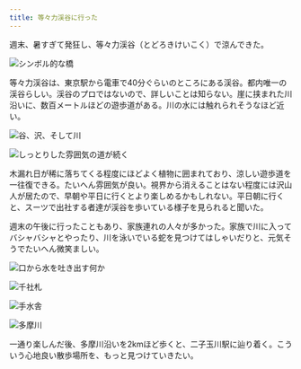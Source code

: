 ```yaml
---
title: 等々力渓谷に行った
---
```

週末、暑すぎて発狂し、等々力渓谷（とどろきけいこく）で涼んできた。

![](https://lh3.googleusercontent.com/5z6lHwZy5hqiYOOZp9CYLH18CcgHNhwR5qzOKJoT0XH01ByCto_ZTq-oaIS3n0iMO2jCyZJ1weokUiNjxdSigJEsLWLwJxjd41E-bG1-cHQ8Pm-hBB-3dkyy7ub3taMntbTKjWg8mvGTujvCeIn4gzeo23iqFhxJcGTFWHn_naXeakOTGFxR0v0GeDsJvg "シンボル的な橋")

等々力渓谷は、東京駅から電車で40分ぐらいのところにある渓谷。都内唯一の渓谷らしい。渓谷のプロではないので、詳しいことは知らない。崖に挟まれた川沿いに、数百メートルほどの遊歩道がある。川の水には触れられそうなほど近い。

![](https://lh5.googleusercontent.com/VOabwqeIFngpZBDoFV9XeaIuN143qp7Xd04gI3EWZm94OnYrpYlX1KdkAkg5LF97_C0D7C2HELZ5H-0dEjvjB0OKQSovr8odU6tXpYWgtQcBriDDF70b4tjN_n1Jc3JzepSw8g1O1JiNZnhDKHXYINbTrGS6DK_uQ1FcqA6fgSYT5Y2-sR2gVplUxGm7MQ "谷、沢、そして川")

![](https://lh4.googleusercontent.com/j7yiJ2ixG2T1mo_vWykjzGKdv57aNb-q8UGG6ZynG4beq92EfVVS8a4L8z8gckBFRaXggyqzRAOQmyl9aSt7QRdN9r-OMPTWMxbBCfPqmNzLroOW2dS85bMKIt9QRkkff0W_23qeCZhkaWUnBl1nP8E7Fez0IA7VG2scPueryCV9rwsW-n4gxA48YWe0Pw "しっとりした雰囲気の道が続く")

木漏れ日が稀に落ちてくる程度にほどよく植物に囲まれており、涼しい遊歩道を一往復できる。たいへん雰囲気が良い。視界から消えることはない程度には沢山人が居たので、早朝や平日に行くとより楽しめるかもしれない。平日朝に行くと、スーツで出社する者達が渓谷を歩いている様子を見られると聞いた。

週末の午後に行ったこともあり、家族連れの人々が多かった。家族で川に入ってバシャバシャとやったり、川を泳いでいる蛇を見つけてはしゃいだりと、元気そうでたいへん微笑ましい。

![](https://lh6.googleusercontent.com/j6F7AyFZ6pfU5BAWhbUnYwWt0ELqISNBvvtMAMFEWmunVf4A1CTGO6sK0a2JI1hWqxHNfqNNUdjmjnXtjEvrJlTAm_A-QyMTMzbamI_6Azf7Vn9cgYzdnmtDhjAD2JBRWyke_sCSXgjU_jT7azO4ZmGqR9TrlGkELMYvFyN8zpW32f_zdDP2zLUMRQ0KOQ "口から水を吐き出す何か")

![](https://lh5.googleusercontent.com/u7DIXAX0rE8z-FQUUSkIinIkY-Ukf5GCZu0r0sxG7Ftp0GRzgAq6OIKbWBkORmBdo87qBsrlnBONSvbC7lOgjqFZynTObCp_b8VlfI0NOQOOXE7PAzKyzAOpq8HVEYECD-J3jwC3q_ZRJgcgIszewRCVTt8qjjEKtsWBs3xuEgJH_wipI1hyYvzuBu_dBw "千社札")

![](https://lh5.googleusercontent.com/CwI9_I54k-kAnNq2QY47pYtAduxcIVNosNas2imw2K73OXXh0i8lWuGS8g-o-FjBO8ea2cYJ7YDGGJdqusp1VEYziSZHgS9sEZuadgZcGJYvKekoL18wLqGhplFA5zjppDC1v9wZL8La6n_SSrfloNm9z9aJrHFfVP9pJ2jHDCQQkgDB3JYGZJYijGh0tg "手水舎")

![](https://lh6.googleusercontent.com/8XZaxK1vzkpTP6eZB92PqveAHBElJslUFR-FC_Dc6Iz1nfZm5FF2IEslf5D9pPraEvG-9iXnTJzO8k_VVSQAwr0bsQxQ7pjpGJto6IBmUJ9tl36H0AoH0bxFCFwDx3e4wsmdAWnQvvWV_CgseGKx4Vca7FftuVgnEzFuYap-PfrXFGYAI33UrwFjgbx_Ag "多摩川")

一通り楽しんだ後、多摩川沿いを2kmほど歩くと、二子玉川駅に辿り着く。こういう心地良い散歩場所を、もっと見つけていきたい。
